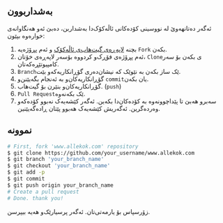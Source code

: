 ## بەشداربوون
ئەگەر دەتانهەوێ لە نووسینی کۆدەکانی ئاڵەکۆک‌دا بەشداربن، دەبێ ئەو هەنگاوانەی خوارەوە بپێون:
1. بچنە [لاپەڕەی گیت‌هاب‌ی ئاڵەکۆک](https://github.com/allekok/www.allekok.com) و ئەم پڕۆژەیە `Fork` بکەن.
2. ئەم پڕۆژەی فۆڕک‌و کردووە بۆسەر لاپەڕەی خۆتان، ‍`Clone`ی بکەن بۆ سەر کامپیوتێڕەکەتان.
3. `Branch`ێک ساز بکەن بە نێوێک کە نیشان‌دەری گۆڕانکاریەکەو بێت.
4. گۆڕانکاریەکان‌و بە ئەنجام بگەیێنن‌و ‍`commit`یان بکەن.
5. گۆڕانکاریەکان‌و بنێرن بۆ گیت‌هاب. (`push`)
6. `Pull Request`ێک بکەنەوە.
7. سەبرو هەبێ تا پێداچوونەوە بە کۆدەکان‌دا بکەین. ئەگەر کێشەیەک نەبوو کۆدەکەو وەردەگرین. 
ئەگەریش کێشەیەک هەبوو پێتان ڕادەگەیێنین.
## نموونە
```bash
# First, fork 'www.allekok.com' repository
$ git clone https://github.com/your_username/www.allekok.com
$ git branch 'your_branch_name'
$ git checkout 'your_branch_name'
$ git add -p
$ git commit
$ git push origin your_branch_name
# Create a pull request
# Done. thank you!
```

زۆرسپاس بۆ یارمەتی‌تان. ئەگەر پرسیارێک‌و هەیە بیپرسن.
